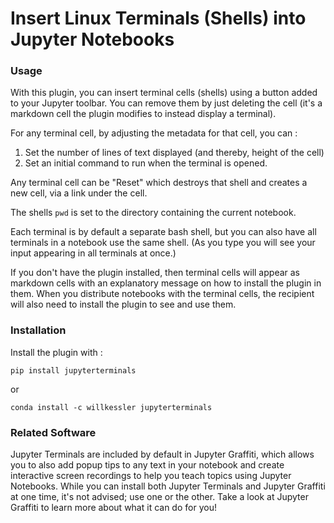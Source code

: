 # Insert Linux Terminals (Shells) into Jupyter Notebooks

### Usage

With this plugin, you can insert terminal cells (shells) using a button added to your Jupyter toolbar.  You can remove them by just deleting the cell (it's a markdown cell the plugin modifies to instead display a terminal).

For any terminal cell, by adjusting the metadata for that cell, you can :

1. Set the number of lines of text displayed (and thereby, height of the cell)
1. Set an initial command to run when the terminal is opened.

Any terminal cell can be "Reset" which destroys that shell and creates a new cell, via a link under the cell.

The shells `pwd` is set to the directory containing the current notebook.

Each terminal is by default a separate bash shell, but you can also
have all terminals in a notebook use the same shell.  (As you type you
will see your input appearing in all terminals at once.)

If you don't have the plugin installed, then terminal cells will
appear as markdown cells with an explanatory message on how to install
the plugin in them. When you distribute notebooks with the terminal
cells, the recipient will also need to install the plugin to see and
use them.

### Installation

Install the plugin with :

`pip install jupyterterminals`

or

`conda install -c willkessler jupyterterminals`

### Related Software

Jupyter Terminals are included by default in Jupyter Graffiti, which allows you to also add popup tips to any text in your notebook and create interactive screen recordings to help you teach topics using Jupyter Notebooks.  While you can install both Jupyter Terminals and Jupyter Graffiti at one time, it's not advised; use one or the other.  Take a look at Jupyter Graffiti to learn more about what it can do for you!


